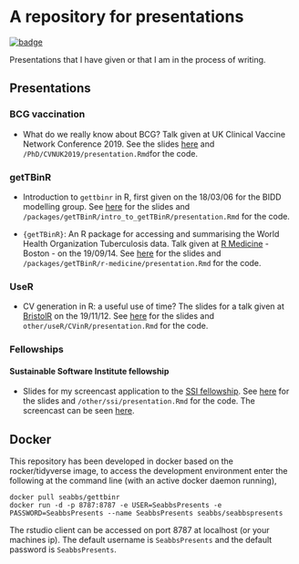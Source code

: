 
# A repository for presentations

[![badge](https://img.shields.io/badge/Develop-Presentations-blue.svg)](https://mybinder.org/v2/gh/seabbs/SeabbsPresents/master?urlpath=rstudio)

Presentations that I have given or that I am in the process of writing. 

## Presentations

### BCG vaccination

- What do we really know about BCG? Talk given at UK Clinical Vaccine Network Conference 2019. See the slides [here](https://www.samabbott.co.uk/SeabbsPresents/PhD/CVNUK2019/presentation.html) and `/PhD/CVNUK2019/presentation.Rmd`for the code. 

### getTBinR

- Introduction to `gettbinr` in R, first given on the 18/03/06 for the BIDD modelling group. See [here](https://www.samabbott.co.uk/SeabbsPresents/packages/getTBinR/intro_to_getTBinR/presentation.html) for the slides and `/packages/getTBinR/intro_to_getTBinR/presentation.Rmd`  for the code.

- `{getTBinR}`: An R package for accessing and summarising the World Health Organization Tuberculosis data. Talk given at [R Medicine](https://r-medicine.com) - Boston - on the 19/09/14. See [here](https://www.samabbott.co.uk/SeabbsPresents/packages/getTBinR/r-medicine/presentation.html) for the slides and `/packages/getTBinR/r-medicine/presentation.Rmd`  for the code.

### UseR

- CV generation in R: a useful use of time? The slides for a talk given at [BristolR](https://www.meetup.com/Bristol-R-User-Group/events/265689282/) on the 19/11/12. See [here](https://www.samabbott.co.uk/SeabbsPresents/other/useR/CVinR/presentation.html) for the slides and `other/useR/CVinR/presentation.Rmd`  for the code.


### Fellowships

#### Sustainable Software Institute fellowship

- Slides for my screencast application to the [SSI fellowship](https://www.software.ac.uk/programmes-and-events/fellowship-programme). See [here](https://www.samabbott.co.uk/SeabbsPresents/other/ssi/presentation.html) for the slides and `/other/ssi/presentation.Rmd`  for the code. The screencast can be seen [here]().


## Docker

This repository has been developed in docker based on the rocker/tidyverse image, to access the development environment enter the following at the command line (with an active docker daemon running),

```
docker pull seabbs/gettbinr
docker run -d -p 8787:8787 -e USER=SeabbsPresents -e PASSWORD=SeabbsPresents --name SeabbsPresents seabbs/seabbspresents
```

The rstudio client can be accessed on port 8787 at localhost (or your machines ip). The default username is `SeabbsPresents` and the default password is `SeabbsPresents`.
